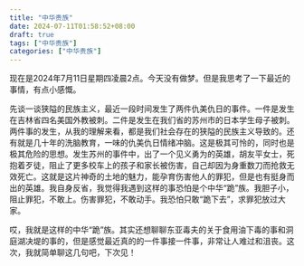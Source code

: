 ```yaml
---
title: "中华贵族"
date: 2024-07-11T01:58:52+08:00
draft: true
tags: ["中华贵族"]
categories: ["中华贵族"]
---
```




  现在是2024年7月11日星期四凌晨2点。今天没有做梦。但是我思考了一下最近的事情，有点小感慨。
  
  
  先谈一谈狭隘的民族主义，最近一段时间发生了两件仇美仇日的事件。一件是发生在吉林省四名美国外教被刺。二件是发生在我们省的苏州市的日本学生母子被刺。两件事的发生，从我的理解来看，都是我们社会存在的狭隘的民族主义导致的。还有就是几十年的洗脑教育，一味的仇美仇日情绪冲脑。这是极其可怜的，同时也是极其危险的思想。发生苏州的事件中，出了一个见义勇为的英雄，胡友平女士，死抱着歹徒，阻止了更多校车上的孩子和家长被伤害，自己却因为身重数刀而抢救无效死亡。这就是这片神奇的土地的魅力，能孕育伤害他人的罪犯，但是也有挺身而出的英雄。我自身反省，我觉得我遇到这样的事恐怕是个中华“跪”族。我胆子小，阻止罪犯，不敢上。伤害罪犯，不敢动手。我恐怕只敢“跪下去”，求罪犯放过大家。
  
  
  哎，我就是这样的中华“跪”族。其实还想聊聊东亚毒夫的关于食用油下毒的事和洞庭湖决堤的事的，但是感觉最近真的的一件事接一件事，非常让人难过和沮丧。这次，我就简单聊这几句吧，下次见！